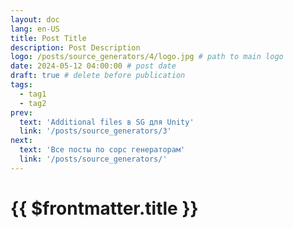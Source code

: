 ```yaml
---
layout: doc
lang: en-US
title: Post Title
description: Post Description
logo: /posts/source_generators/4/logo.jpg # path to main logo
date: 2024-05-12 04:00:00 # post date
draft: true # delete before publication
tags:
  - tag1
  - tag2
prev:
  text: 'Additional files в SG для Unity'
  link: '/posts/source_generators/3' 
next:
  text: 'Все посты по сорс генераторам'
  link: '/posts/source_generators/'
---
```

# {{ $frontmatter.title }}